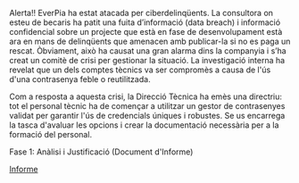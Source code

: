 Alerta!! EverPia ha estat atacada per ciberdelinqüents. La consultora on esteu de becaris ha patit una fuita d’informació (data breach) i informació confidencial sobre un projecte que està en fase de desenvolupament està ara en mans de delinqüents que amenacen amb publicar-la si no es paga un rescat.
Òbviament, això ha causat una gran alarma dins la companyia i s’ha creat un comitè de crisi per gestionar la situació. 
La investigació interna ha revelat que un dels comptes tècnics va ser compromès a causa de l'ús d'una contrasenya feble o reutilitzada.

Com a resposta a aquesta crisi, la Direcció Tècnica ha emès una directriu: tot el personal tècnic ha de començar a utilitzar un gestor de contrasenyes validat per garantir l'ús de credencials úniques i robustes. Se us encarrega la tasca d'avaluar les opcions i crear la documentació necessària per a la formació del personal.


Fase 1: Anàlisi i Justificació (Document d'Informe)

[Informe](readme.md/infrome)
